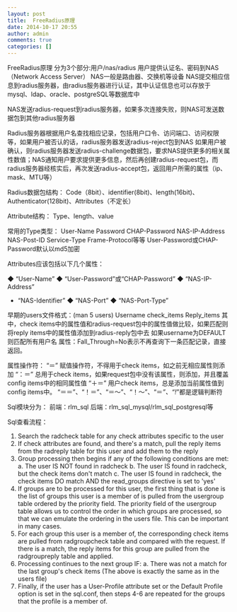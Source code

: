 ```yaml
---
layout: post
title:  FreeRadius原理 
date: 2014-10-17 20:55
author: admin
comments: true
categories: []
---
```

FreeRadius原理
分为3个部分:用户/nas/radius
用户提供认证名、密码到NAS（Network Access Server）
NAS一般是路由器、交换机等设备
NAS提交相应信息到radius服务器，由radius服务器进行认证，其中认证信息也可以存放于mysql、ldap、oracle、postgreSQL等数据库中
 
NAS发送radius-request到radius服务器，如果多次连接失败，则NAS可发送数据包到其他radius服务器
 
Radius服务器根据用户名查找相应记录，包括用户口令、访问端口、访问权限等，如果用户被否认的话，radius服务器发送radius-reject包到NAS
如果用户被确认，则radius服务器发送radius-challenge数据包，要求NAS提供更多的相关属性数值；NAS通知用户要求提供更多信息，然后再创建radius-request包，而radius服务器经核实后，再次发送radius-accept包，返回用户所需的属性（ip、mask、MTU等）
 
Radius数据包结构：
Code（8bit）、identifier(8bit)、length(16bit)、Authenticator(128bit)、Attributes（不定长）
 
Attribute结构：
Type、length、value
 
常用的Type类型：
User-Name     Password              CHAP-Password    NAS-IP-Address    NAS-Post-ID  Service-Type  Frame-Protocol等等
User-Password或CHAP-Password默认以md5加密
 
Attributes应该包括以下几个属性： 

◆ “User-Name”
◆ “User-Password”或“CHAP-Password”
◆ “NAS-IP-Address”
* “NAS-Identifier”
◆ “NAS-Port”
◆ “NAS-Port-Type”
 
早期的users文件格式：(man 5 users)
Username       check_items
                     Reply_items
其中，check items中的属性值和radius-request包中的属性值做比较，如果匹配则将reply items中的属性值添加到radius-reply包中去
如果username为DEFAULT 则匹配所有用户名
属性：Fall_Through=No表示不再查询下一条匹配记录，直接返回。
 
属性操作符：
“＝”    赋值操作符，不得用于check items，如之前无相应属性则添加
“：＝”       总用于check items，如果request包中没有该属性，则添加，并且覆盖config items中的相同属性值
“＋＝”       用户check items，总是添加当前属性值到config items中。
“＝＝”、“！＝”、“＝～”、“！～”、“＝*”、“!*”都是逻辑判断符
 
Sql模块分为：
前端：rlm_sql
后端：rlm_sql_mysql/rlm_sql_postgresql等
 
Sql查看流程：
1. Search the radcheck table for any check attributes specific to the user
 2. If check attributes are found, and there's a match, pull the reply items
     from the radreply table for this user and add them to the reply
  3. Group processing then begins if any of the following conditions are met:
     a. The user IS NOT found in radcheck
     b. The user IS found in radcheck, but the check items don't match
     c. The user IS found in radcheck, the check items DO match AND
        the read_groups directive is set to 'yes'
  4. If groups are to be processed for this user, the first thing that is
     done is the list of groups this user is a member of is pulled from the
     usergroup table ordered by the priority field.  The priority field of
     the usergroup table allows us to control the order in which groups are
     processed, so that we can emulate the ordering in the users file.  This
     can be important in many cases.
  5. For each group this user is a member of, the corresponding check items
     are pulled from radgroupcheck table and compared with the request.  If
     there is a match, the reply items for this group are pulled from the
     radgroupreply table and applied.
  6. Processing continues to the next group IF:
     a. There was not a match for the last group's check items
     (The above is exactly the same as in the users file)
  7. Finally, if the user has a User-Profile attribute set or the Default
     Profile option is set in the sql.conf, then steps 4-6 are repeated for
     the groups that the profile is a member of.
